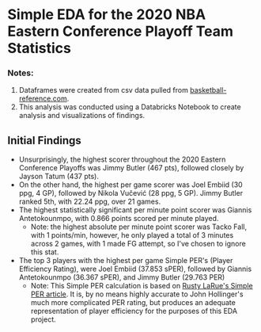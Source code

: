 # Simple EDA for the 2020 NBA Eastern Conference Playoff Team Statistics
### Notes:
1) Dataframes were created from csv data pulled from [basketball-reference.com](https://www.basketball-reference.com/playoffs/NBA_2020.html).
2) This analysis was conducted using a Databricks Notebook to create analysis and visualizations of findings.

## Initial Findings

* Unsurprisingly, the highest scorer throughout the 2020 Eastern Conference Playoffs was Jimmy Butler (467 pts), followed closely by Jayson Tatum (437 pts).
* On the other hand, the highest per game scorer was Joel Embiid (30 ppg, 4 GP), followed by Nikola Vučević (28 ppg, 5 GP). Jimmy Butler ranked 5th, with 22.24 ppg, over 21 games.
* The highest statistically significant per minute point scorer was Giannis Antetokounmpo, with 0.866 points scored per minute played.
  - Note: the highest absolute per minute point scorer was Tacko Fall, with 1 points/min, however, he only played a total of 3 minutes across 2 games, with 1 made FG attempt, so I've chosen to ignore this stat.
* The top 3 players with the highest per game Simple PER's (Player Efficiency Rating), were Joel Embiid (37.853 sPER), followed by Giannis Antetokounmpo (36.367 sPER), and Jimmy Butler (29.763 PER)
  - Note: This Simple PER calculation is based on [Rusty LaRue's Simple PER article](http://www.rustylarue.com/more-than-94rsquo/player-efficiency-stats). It is, by no means highly accurate to John Hollinger's much more complicated PER rating, but produces an adequate representation of player efficiency for the purposes of this EDA project.
